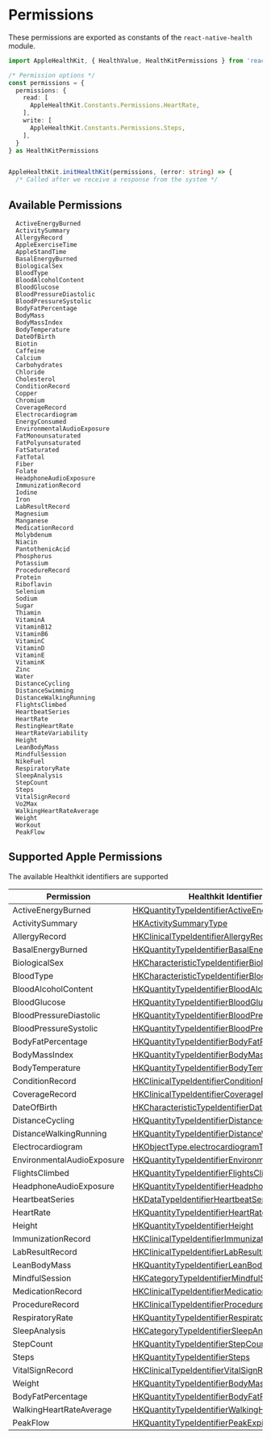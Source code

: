 # Permissions

These permissions are exported as constants of the `react-native-health` module.

```typescript
import AppleHealthKit, { HealthValue, HealthKitPermissions } from 'react-native-health';

/* Permission options */
const permissions = {
  permissions: {
    read: [
      AppleHealthKit.Constants.Permissions.HeartRate,
    ],
    write: [
      AppleHealthKit.Constants.Permissions.Steps,
    ],
  }
} as HealthKitPermissions


AppleHealthKit.initHealthKit(permissions, (error: string) => {
  /* Called after we receive a response from the system */
```

## Available Permissions

```
  ActiveEnergyBurned
  ActivitySummary
  AllergyRecord
  AppleExerciseTime
  AppleStandTime
  BasalEnergyBurned
  BiologicalSex
  BloodType
  BloodAlcoholContent
  BloodGlucose
  BloodPressureDiastolic
  BloodPressureSystolic
  BodyFatPercentage
  BodyMass
  BodyMassIndex
  BodyTemperature
  DateOfBirth
  Biotin
  Caffeine
  Calcium
  Carbohydrates
  Chloride
  Cholesterol
  ConditionRecord
  Copper
  Chromium
  CoverageRecord
  Electrocardiogram
  EnergyConsumed
  EnvironmentalAudioExposure
  FatMonounsaturated
  FatPolyunsaturated
  FatSaturated
  FatTotal
  Fiber
  Folate
  HeadphoneAudioExposure
  ImmunizationRecord
  Iodine
  Iron
  LabResultRecord
  Magnesium
  Manganese
  MedicationRecord
  Molybdenum
  Niacin
  PantothenicAcid
  Phosphorus
  Potassium
  ProcedureRecord
  Protein
  Riboflavin
  Selenium
  Sodium
  Sugar
  Thiamin
  VitaminA
  VitaminB12
  VitaminB6
  VitaminC
  VitaminD
  VitaminE
  VitaminK
  Zinc
  Water
  DistanceCycling
  DistanceSwimming
  DistanceWalkingRunning
  FlightsClimbed
  HeartbeatSeries
  HeartRate
  RestingHeartRate
  HeartRateVariability
  Height
  LeanBodyMass
  MindfulSession
  NikeFuel
  RespiratoryRate
  SleepAnalysis
  StepCount
  Steps
  VitalSignRecord
  Vo2Max
  WalkingHeartRateAverage
  Weight
  Workout
  PeakFlow
```

## Supported Apple Permissions

The available Healthkit identifiers are supported

| Permission             | Healthkit Identifier Type                                                                                                                                           | Read | Write |
| ---------------------- | ------------------------------------------------------------------------------------------------------------------------------------------------------------------- | ---- | ----- |
| ActiveEnergyBurned     | [HKQuantityTypeIdentifierActiveEnergyBurned](https://developer.apple.com/documentation/healthkit/hkquantitytypeidentifier/1615771-activeenergyburned?language=objc) | ✓    |       |
| ActivitySummary        | [HKActivitySummaryType](https://developer.apple.com/documentation/healthkit/hkactivitysummarytype?language=objc) | ✓    |       |
| AllergyRecord          | [HKClinicalTypeIdentifierAllergyRecord](https://developer.apple.com/documentation/healthkit/hkclinicaltypeidentifierallergyrecord?language=objc) | ✓    |       |
| BasalEnergyBurned      | [HKQuantityTypeIdentifierBasalEnergyBurned](https://developer.apple.com/documentation/healthkit/hkquantitytypeidentifier/1615512-basalenergyburned?language=objc)   | ✓    |       |
| BiologicalSex          | [HKCharacteristicTypeIdentifierBiologicalSex](https://developer.apple.com/reference/Healthkit/hkcharacteristictypeidentifierbiologicalsex?language=objc)            | ✓    |       |
| BloodType    | [HKCharacteristicTypeIdentifierBloodType](https://developer.apple.com/documentation/healthkit/hkcharacteristictypeidentifierbloodtype?language=objc)            | ✓    |     |
| BloodAlcoholContent    | [HKQuantityTypeIdentifierBloodAlcoholContent](https://developer.apple.com/reference/Healthkit/hkquantitytypeidentifierbloodalcoholcontent?language=objc)            | ✓    | ✓     |
| BloodGlucose           | [HKQuantityTypeIdentifierBloodGlucose](https://developer.apple.com/reference/Healthkit/hkquantitytypeidentifierbloodglucose?language=objc)                          | ✓    |       |
| BloodPressureDiastolic | [HKQuantityTypeIdentifierBloodPressureDiastolic](https://developer.apple.com/documentation/healthkit/hkquantitytypeidentifierbloodpressurediastolic?language=objc)  | ✓    | ✓     |
| BloodPressureSystolic  | [HKQuantityTypeIdentifierBloodPressureSystolic](https://developer.apple.com/documentation/healthkit/hkquantitytypeidentifierbloodpressuresystolic?language=objc)    | ✓    | ✓     |
| BodyFatPercentage      | [HKQuantityTypeIdentifierBodyFatPercentage](https://developer.apple.com/reference/Healthkit/hkquantitytypeidentifierbodyfatpercentage?language=objc)                | ✓    | ✓     |
| BodyMassIndex          | [HKQuantityTypeIdentifierBodyMassIndex](https://developer.apple.com/reference/Healthkit/hkquantitytypeidentifierbodymassindex?language=objc)                        | ✓    | ✓     |
| BodyTemperature        | [HKQuantityTypeIdentifierBodyTemperature](https://developer.apple.com/reference/Healthkit/hkquantitytypeidentifierbodytemperature?language=objc)                    | ✓    |       |
| ConditionRecord        | [HKClinicalTypeIdentifierConditionRecord](https://developer.apple.com/documentation/healthkit/hkclinicaltypeidentifierconditionrecord?language=objc) | ✓    |       |
| CoverageRecord         | [HKClinicalTypeIdentifierCoverageRecord](https://developer.apple.com/documentation/healthkit/hkclinicaltypeidentifiercoveragerecord?language=objc) | ✓    |       |
| DateOfBirth            | [HKCharacteristicTypeIdentifierDateOfBirth](https://developer.apple.com/reference/Healthkit/hkcharacteristictypeidentifierdateofbirth?language=objc)                | ✓    |       |
| DistanceCycling        | [HKQuantityTypeIdentifierDistanceCycling](https://developer.apple.com/reference/Healthkit/hkquantitytypeidentifierdistancecycling?language=objc)                    | ✓    | ✓     |
| DistanceWalkingRunning | [HKQuantityTypeIdentifierDistanceWalkingRunning](https://developer.apple.com/reference/Healthkit/hkquantitytypeidentifierdistancewalkingrunning?language=objc)      | ✓    | ✓     |
| Electrocardiogram | [HKObjectType.electrocardiogramType](https://developer.apple.com/documentation/healthkit/hkobjecttype/3552035-electrocardiogramtype?language=objc)      | ✓    |      |
| EnvironmentalAudioExposure | [HKQuantityTypeIdentifierEnvironmentalAudioExposure](https://developer.apple.com/documentation/healthkit/hkquantitytypeidentifierenvironmentalaudioexposure?language=objc)                | ✓    |      |
| FlightsClimbed         | [HKQuantityTypeIdentifierFlightsClimbed](https://developer.apple.com/reference/Healthkit/hkquantitytypeidentifierflightsclimbed?language=objc)                      | ✓    | ✓     |
| HeadphoneAudioExposure | [HKQuantityTypeIdentifierHeadphoneAudioExposure](https://developer.apple.com/documentation/healthkit/hkquantitytypeidentifierheadphoneaudioexposure?language=objc)                | ✓    |      |
| HeartbeatSeries        | [HKDataTypeIdentifierHeartbeatSeries](https://developer.apple.com/documentation/healthkit/hkdatatypeidentifierheartbeatseries?language=objc) | ✓    |       |
| HeartRate              | [HKQuantityTypeIdentifierHeartRate](https://developer.apple.com/reference/Healthkit/hkquantitytypeidentifierheartrate?language=objc)                                | ✓    |       |
| Height                 | [HKQuantityTypeIdentifierHeight](https://developer.apple.com/reference/Healthkit/hkquantitytypeidentifierheight?language=objc)                                      | ✓    | ✓     |
| ImmunizationRecord     | [HKClinicalTypeIdentifierImmunizationRecord](https://developer.apple.com/documentation/healthkit/hkclinicaltypeidentifierimmunizationrecord?language=objc) | ✓    |       |
| LabResultRecord        | [HKClinicalTypeIdentifierLabResultRecord](https://developer.apple.com/documentation/healthkit/hkclinicaltypeidentifierlabresultrecord?language=objc) | ✓    |       |
| LeanBodyMass           | [HKQuantityTypeIdentifierLeanBodyMass](https://developer.apple.com/reference/Healthkit/hkquantitytypeidentifierleanbodymass?language=objc)                          | ✓    | ✓     |
| MindfulSession         | [HKCategoryTypeIdentifierMindfulSession](https://developer.apple.com/reference/healthkit/hkcategorytypeidentifiermindfulsession?language=objc)                      |      | ✓     |
| MedicationRecord       | [HKClinicalTypeIdentifierMedicationRecord](https://developer.apple.com/documentation/healthkit/hkclinicaltypeidentifiermedicationrecord?language=objc) | ✓    |       |
| ProcedureRecord        | [HKClinicalTypeIdentifierProcedureRecord](https://developer.apple.com/documentation/healthkit/hkclinicaltypeidentifierprocedurerecord?language=objc) | ✓    |       |
| RespiratoryRate        | [HKQuantityTypeIdentifierRespiratoryRate](https://developer.apple.com/reference/Healthkit/hkquantitytypeidentifierrespiratoryrate?language=objc)                    | ✓    |       |
| SleepAnalysis          | [HKCategoryTypeIdentifierSleepAnalysis](https://developer.apple.com/reference/Healthkit/hkcategorytypeidentifiersleepanalysis?language=objc)                        | ✓    |       |
| StepCount              | [HKQuantityTypeIdentifierStepCount](https://developer.apple.com/reference/Healthkit/hkquantitytypeidentifierstepcount?language=objc)                                | ✓    | ✓     |
| Steps                  | [HKQuantityTypeIdentifierSteps](https://developer.apple.com/reference/Healthkit/hkquantitytypeidentifiersteps?language=objc)                                        | ✓    | ✓     |
| VitalSignRecord        | [HKClinicalTypeIdentifierVitalSignRecord](https://developer.apple.com/documentation/healthkit/hkclinicaltypeidentifiervitalsignrecord?language=objc) | ✓    |       |
| Weight                 | [HKQuantityTypeIdentifierBodyMass](https://developer.apple.com/reference/Healthkit/hkquantitytypeidentifierbodymass?language=objc)                                  | ✓    | ✓     |
| BodyFatPercentage      | [HKQuantityTypeIdentifierBodyFatPercentage](https://developer.apple.com/reference/Healthkit/hkquantitytypeidentifierbodyfatpercentage?language=objc)                | ✓    | ✓     |
| WalkingHeartRateAverage | [HKQuantityTypeIdentifierWalkingHeartRateAverage](https://developer.apple.com/documentation/healthkit/hkquantitytypeidentifierwalkingheartrateaverage?language=objc)                | ✓    |      |
| PeakFlow | [HKQuantityTypeIdentifierPeakExpiratoryFlowRate](https://developer.apple.com/documentation/healthkit/hkquantitytypeidentifierpeakexpiratoryflowrate?=objc)                | ✓    | ✓    |
